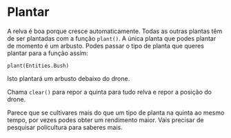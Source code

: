 # Plantar
A relva é boa porque cresce automaticamente. Todas as outras plantas têm de ser plantadas com a função `plant()`. A única planta que podes plantar de momento é um arbusto.
Podes passar o tipo de planta que queres plantar para a função assim:

`plant(Entities.Bush)`

Isto plantará um arbusto debaixo do drone.

Chama `clear()` para repor a quinta para tudo relva e repor a posição do drone.

Parece que se cultivares mais do que um tipo de planta na quinta ao mesmo tempo, por vezes podes obter um rendimento maior. Vais precisar de pesquisar policultura para saberes mais.